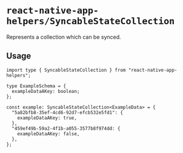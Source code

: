# `react-native-app-helpers/SyncableStateCollection`

Represents a collection which can be synced.

## Usage

```tsx
import type { SyncableStateCollection } from "react-native-app-helpers";

type ExampleSchema = {
  exampleDataAKey: boolean;
};

const example: SyncableStateCollection<ExampleData> = {
  "5a82bfb8-35ef-4cd6-92d7-efcb532e5fd1": {
    exampleDataAKey: true,
  },
  "459ef49b-59a2-4f1b-a055-3577b8f974dd: {
    exampleDataAKey: false,
  },
};
```
